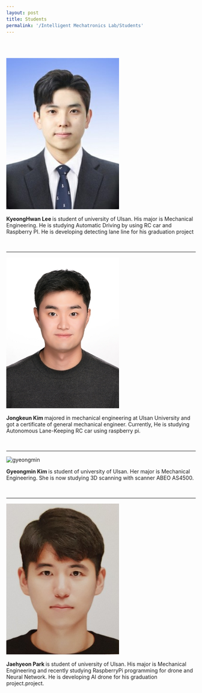 ```yaml
---
layout: post
title: Students
permalink: '/Intelligent Mechatronics Lab/Students'
---
```


<br><br>

<img src="../assets/img/gyunghwan.jpg" alt="gyunhhwan" width="300">

<strong> KyeongHwan Lee </strong> is student of university of Ulsan. His major is Mechanical Engineering. He is studying Automatic Driving by using RC car and Raspberry PI. He is developing detecting lane line for his graduation project

<br>
<hr>

<img src="../assets/img/jongkeun.jpg" alt="jongkeun" width="300">

<strong> Jongkeun Kim </strong> majored in mechanical engineering at Ulsan University and got a certificate of general mechanical engineer. Currently, He is studying Autonomous Lane-Keeping RC car using raspberry pi. 

<br>
<hr>

<img src="../assets/img/gyeongmin.png" alt="gyeongmin" width="300">

<strong> Gyeongmin Kim </strong> is student of university of Ulsan. Her major is Mechanical Engineering. She is now studying 3D scanning with scanner ABEO AS4500.  

<br>
<hr>

<img src="../assets/img/Jaehyeon.jpg" alt="Jaehyeon" width="300">

<strong> Jaehyeon Park </strong>is student of university of Ulsan. His major is Mechanical Engineering and recently studying RaspberryPi programming for drone and Neural Network. He is developing AI drone for his graduation project.project. 

<br>